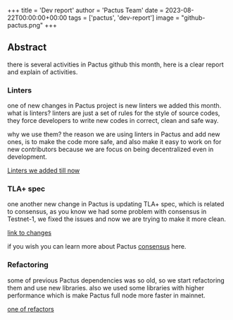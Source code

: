 +++
title = 'Dev report'
author = 'Pactus Team'
date = 2023-08-22T00:00:00+00:00
tags = ['pactus', 'dev-report']
image = "github-pactus.png"
+++

## Abstract

there is several activities in Pactus github this month, here is a clear report and explain of activities.

### Linters

one of new changes in Pactus project is new linters we added this month.
what is linters?
linters are just a set of rules for the style of source codes, they force developers to write new codes
in correct, clean and safe way.

why we use them?
the reason we are using linters in Pactus and add new ones, is to make the code more safe,
and also make it easy to work on for new contributors because we are focus on being decentralized even in development.

[Linters we added till now](https://github.com/pactus-project/pactus/issues/644)

### TLA+ spec

one another new change in Pactus is updating TLA+ spec, which is related to consensus,
as you know we had some problem with consensus in Testnet-1, we fixed the issues and now we are trying to make it more clean.

[link to changes](https://github.com/pactus-project/pactus/pull/641)

if you wish you can learn more about Pactus [consensus](https://docs.pactus.org/protocol/consensus/specification/) here.

### Refactoring

some of previous Pactus dependencies was so old, so we start refactoring them and use new libraries.
also we used some libraries with higher performance which is make Pactus full node more faster in mainnet.

[one of refactors](https://github.com/pactus-project/pactus/pull/613)
